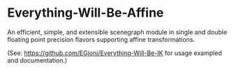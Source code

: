 # Everything-Will-Be-Affine
An efficient, simple, and extensible scenegraph module in single and double floating point precision flavors supporting affine transformations.

(See: https://github.com/EGjoni/Everything-Will-Be-IK for usage exampled and documentation.)
